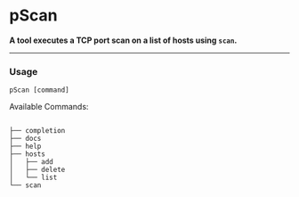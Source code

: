 # pScan

**A tool executes a TCP port scan on a list of hosts using `scan`.** 

---
### Usage
```
pScan [command]
```
Available Commands:
```

├── completion
├── docs
├── help
├── hosts
│   ├── add
│   ├── delete
│   └── list
└── scan
```